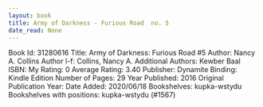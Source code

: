 ```yaml
---
layout: book
title: Army of Darkness - Furious Road  no. 5
date_read: None
---
```


Book Id: 31280616
Title: Army of Darkness: Furious Road #5
Author: Nancy A. Collins
Author l-f: Collins, Nancy A.
Additional Authors: Kewber Baal
ISBN: 
My Rating: 0
Average Rating: 3.40
Publisher: Dynamite
Binding: Kindle Edition
Number of Pages: 29
Year Published: 2016
Original Publication Year: 
Date Added: 2020/06/18
Bookshelves: kupka-wstydu
Bookshelves with positions: kupka-wstydu (#1567)

